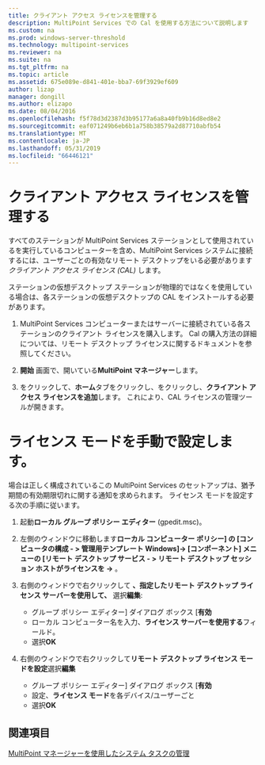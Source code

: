 ```yaml
---
title: クライアント アクセス ライセンスを管理する
description: MultiPoint Services での Cal を使用する方法について説明します
ms.custom: na
ms.prod: windows-server-threshold
ms.technology: multipoint-services
ms.reviewer: na
ms.suite: na
ms.tgt_pltfrm: na
ms.topic: article
ms.assetid: 675e089e-d841-401e-bba7-69f3929ef609
author: lizap
manager: dongill
ms.author: elizapo
ms.date: 08/04/2016
ms.openlocfilehash: f5f78d3d2387d3b95177a6a8a40fb9b16d8ed8e2
ms.sourcegitcommit: eaf071249b6eb6b1a758b38579a2d87710abfb54
ms.translationtype: MT
ms.contentlocale: ja-JP
ms.lasthandoff: 05/31/2019
ms.locfileid: "66446121"
---
```

# <a name="manage-client-access-licenses"></a>クライアント アクセス ライセンスを管理する
すべてのステーションが MultiPoint Services ステーションとして使用されているを実行しているコンピューターを含め、MultiPoint Services システムに接続するには、ユーザーごとの有効なリモート デスクトップをいる必要があります*クライアント アクセス ライセンス (CAL)* します。

ステーションの仮想デスクトップ ステーションが物理的ではなくを使用している場合は、各ステーションの仮想デスクトップの CAL をインストールする必要があります。  
  
1.  MultiPoint Services コンピューターまたはサーバーに接続されている各ステーションのクライアント ライセンスを購入します。 Cal の購入方法の詳細については、リモート デスクトップ ライセンスに関するドキュメントを参照してください。 <!--@Liza: add link to RDS licensing here-->

2.  **開始** 画面で、開いている**MultiPoint マネージャー**します。  
  
3.  をクリックして、**ホーム**タブをクリックし、をクリックし、**クライアント アクセス ライセンスを追加**します。  これにより、CAL ライセンスの管理ツールが開きます。

# <a name="set-the-licensing-mode-manually"></a>ライセンス モードを手動で設定します。
場合は正しく構成されているこの MultiPoint Services のセットアップは、猶予期間の有効期限切れに関する通知を求められます。 ライセンス モードを設定する次の手順に従います。

1. 起動**ローカル グループ ポリシー エディター** (gpedit.msc)。

2. 左側のウィンドウに移動します**ローカル コンピューター ポリシー] の [コンピュータの構成 - > 管理用テンプレート Windows]-> [コンポーネント] メニューの [リモート デスクトップ サービス - > リモート デスクトップ セッション ホストがライセンスを ->** 。

3. 右側のウィンドウで右クリックして **、指定したリモート デスクトップ ライセンス サーバーを使用して、** 選択**編集**:
   - グループ ポリシー エディター] ダイアログ ボックス [**有効**
   - ローカル コンピューター名を入力、**ライセンス サーバーを使用する**フィールド。
   - 選択**OK**
  
4. 右側のウィンドウで右クリックして**リモート デスクトップ ライセンス モードを設定**選択**編集**
   - グループ ポリシー エディター] ダイアログ ボックス [**有効**
   - 設定、**ライセンス モード**を各デバイス/ユーザーごと
   - 選択**OK** 

  
## <a name="see-also"></a>関連項目  
[MultiPoint マネージャーを使用したシステム タスクの管理](Manage-System-Tasks-Using-MultiPoint-Manager.md)
